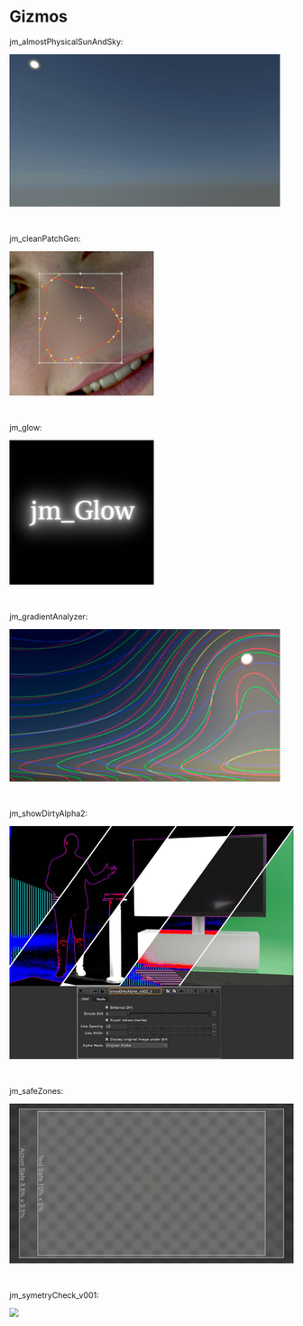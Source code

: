 # Gizmos


jm_almostPhysicalSunAndSky:
<p align="left">
<img src="jm_almostPhysicalSunAndSky\jm_almostPhysicalSunAndSky.gif">
</p>
<br>


jm_cleanPatchGen:
<p align="left">
<img src="jm_cleanPatchGen\jm_cleanPatchGen.png">
</p>
<br>


jm_glow:
<p align="left">
<img src="jm_glow\jm_glow.png">
</p>
<br>


jm_gradientAnalyzer:
<p align="left">
<img src="jm_gradientAnalyzer\jm_gradientAnalyzer.gif">
</p>
<br>


jm_showDirtyAlpha2:
<p align="left">
<img src="jm_showDirtyAlpha2\jm_showDirtyAlpha2.jpg">
</p>
<br>


jm_safeZones:
<p align="left">
<img src="jm_safeZones\jm_safeZones.jpg">
</p>
<br>


jm_symetryCheck_v001:
<p align="left">
<img src="jm_symetryCheck\jm_symetryCheck.gif">
</p>
<br>





